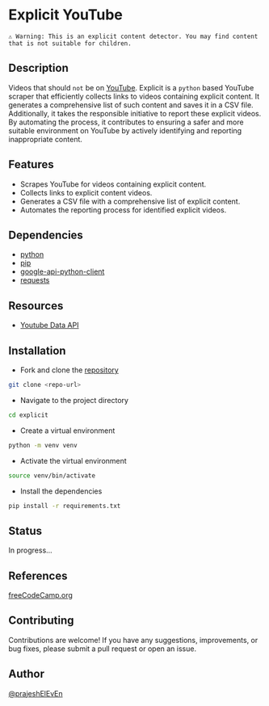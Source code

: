 # Explicit YouTube

`⚠️ Warning: This is an explicit content detector. You may find content that is not suitable for children.`

## Description

Videos that should `not` be on [YouTube](https://www.youtube.com/). Explicit is a `python` based YouTube scraper that efficiently collects links to videos containing explicit content. It generates a comprehensive list of such content and saves it in a CSV file. Additionally, it takes the responsible initiative to report these explicit videos. By automating the process, it contributes to ensuring a safer and more suitable environment on YouTube by actively identifying and reporting inappropriate content.

## Features

- Scrapes YouTube for videos containing explicit content.
- Collects links to explicit content videos.
- Generates a CSV file with a comprehensive list of explicit content.
- Automates the reporting process for identified explicit videos.

## Dependencies

- [python](https://www.python.org/)
- [pip](https://pypi.org/project/pip/)
- [google-api-python-client](https://pypi.org/project/google-api-python-client/)
- [requests](https://pypi.org/project/requests/)

## Resources

- [Youtube Data API](https://developers.google.com/youtube/v3)

## Installation

- Fork and clone the [repository](https://github.com/prajeshElEvEn/explicit)

```bash
git clone <repo-url>
```

- Navigate to the project directory

```bash
cd explicit
```

- Create a virtual environment

```bash
python -m venv venv
```

- Activate the virtual environment

```bash
source venv/bin/activate
```

- Install the dependencies

```bash
pip install -r requirements.txt
```

## Status

In progress...

## References

[freeCodeCamp.org](https://www.youtube.com/watch?v=XVv6mJpFOb0)

## Contributing

Contributions are welcome! If you have any suggestions, improvements, or bug fixes, please submit a pull request or open an issue.

## Author

[@prajeshElEvEn](https://github.com/prajeshElEvEn)
